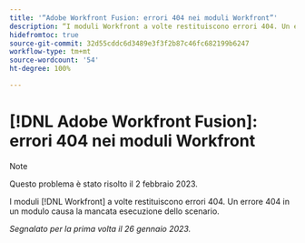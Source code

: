 ```yaml
---
title: '“Adobe Workfront Fusion: errori 404 nei moduli Workfront”'
description: “I moduli Workfront a volte restituiscono errori 404. Un errore 404 in un modulo causa la mancata esecuzione dello scenario”.
hidefromtoc: true
source-git-commit: 32d55cddc6d3489e3f3f2b87c46fc682199b6247
workflow-type: tm+mt
source-wordcount: '54'
ht-degree: 100%

---
```



# [!DNL Adobe Workfront Fusion]: errori 404 nei moduli Workfront

>[!NOTE]
>
>Questo problema è stato risolto il 2 febbraio 2023.

I moduli [!DNL Workfront] a volte restituiscono errori 404. Un errore 404 in un modulo causa la mancata esecuzione dello scenario.

_Segnalato per la prima volta il 26 gennaio 2023._

